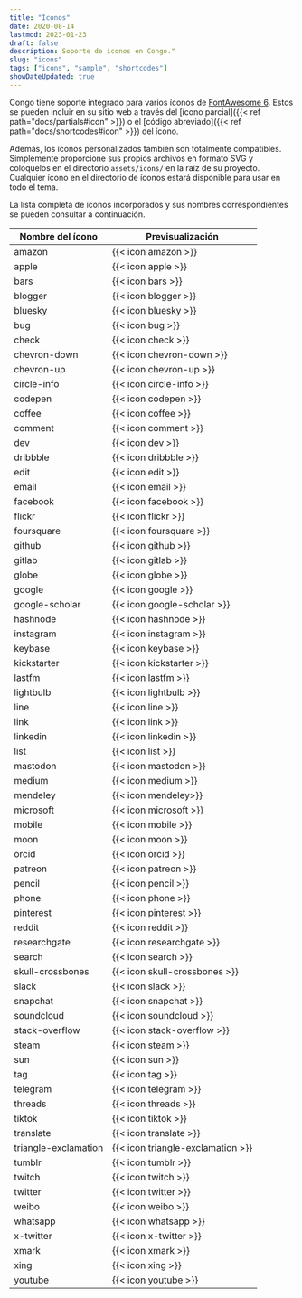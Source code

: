 ```yaml
---
title: "Iconos"
date: 2020-08-14
lastmod: 2023-01-23
draft: false
description: Soporte de iconos en Congo."
slug: "icons"
tags: ["icons", "sample", "shortcodes"]
showDateUpdated: true
---
```


Congo tiene soporte integrado para varios íconos de [FontAwesome 6](https://fontawesome.com/icons). Estos se pueden incluir en su sitio web a través del [ícono parcial]({{< ref path="docs/partials#icon" >}}) o el [código abreviado]({{< ref path="docs/shortcodes#icon" >}}) del ícono.

Además, los íconos personalizados también son totalmente compatibles. Simplemente proporcione sus propios archivos en formato SVG y coloquelos en el directorio `assets/icons/` en la raíz de su proyecto. Cualquier ícono en el directorio de íconos estará disponible para usar en todo el tema.

La lista completa de íconos incorporados y sus nombres correspondientes se pueden consultar a continuación.

| Nombre del ícono     | Previsualización                  |
| -------------------- | --------------------------------- |
| amazon               | {{< icon amazon >}}               |
| apple                | {{< icon apple >}}                |
| bars                 | {{< icon bars >}}                 |
| blogger              | {{< icon blogger >}}              |
| bluesky              | {{< icon bluesky >}}              |
| bug                  | {{< icon bug >}}                  |
| check                | {{< icon check >}}                |
| chevron-down         | {{< icon chevron-down >}}         |
| chevron-up           | {{< icon chevron-up >}}           |
| circle-info          | {{< icon circle-info >}}          |
| codepen              | {{< icon codepen >}}              |
| coffee               | {{< icon coffee >}}               |
| comment              | {{< icon comment >}}              |
| dev                  | {{< icon dev >}}                  |
| dribbble             | {{< icon dribbble >}}             |
| edit                 | {{< icon edit >}}                 |
| email                | {{< icon email >}}                |
| facebook             | {{< icon facebook >}}             |
| flickr               | {{< icon flickr >}}               |
| foursquare           | {{< icon foursquare >}}           |
| github               | {{< icon github >}}               |
| gitlab               | {{< icon gitlab >}}               |
| globe                | {{< icon globe >}}                |
| google               | {{< icon google >}}               |
| google-scholar       | {{< icon google-scholar >}}       |
| hashnode             | {{< icon hashnode >}}             |
| instagram            | {{< icon instagram >}}            |
| keybase              | {{< icon keybase >}}              |
| kickstarter          | {{< icon kickstarter >}}          |
| lastfm               | {{< icon lastfm >}}               |
| lightbulb            | {{< icon lightbulb >}}            |
| line                 | {{< icon line >}}                 |
| link                 | {{< icon link >}}                 |
| linkedin             | {{< icon linkedin >}}             |
| list                 | {{< icon list >}}                 |
| mastodon             | {{< icon mastodon >}}             |
| medium               | {{< icon medium >}}               |
| mendeley             | {{< icon mendeley>}}              |
| microsoft            | {{< icon microsoft >}}            |
| mobile               | {{< icon mobile >}}               |
| moon                 | {{< icon moon >}}                 |
| orcid                | {{< icon orcid >}}                |
| patreon              | {{< icon patreon >}}              |
| pencil               | {{< icon pencil >}}               |
| phone                | {{< icon phone >}}                |
| pinterest            | {{< icon pinterest >}}            |
| reddit               | {{< icon reddit >}}               |
| researchgate         | {{< icon researchgate >}}         |
| search               | {{< icon search >}}               |
| skull-crossbones     | {{< icon skull-crossbones >}}     |
| slack                | {{< icon slack >}}                |
| snapchat             | {{< icon snapchat >}}             |
| soundcloud           | {{< icon soundcloud >}}           |
| stack-overflow       | {{< icon stack-overflow >}}       |
| steam                | {{< icon steam >}}                |
| sun                  | {{< icon sun >}}                  |
| tag                  | {{< icon tag >}}                  |
| telegram             | {{< icon telegram >}}             |
| threads              | {{< icon threads >}}              |
| tiktok               | {{< icon tiktok >}}               |
| translate            | {{< icon translate >}}            |
| triangle-exclamation | {{< icon triangle-exclamation >}} |
| tumblr               | {{< icon tumblr >}}               |
| twitch               | {{< icon twitch >}}               |
| twitter              | {{< icon twitter >}}              |
| weibo                | {{< icon weibo >}}                |
| whatsapp             | {{< icon whatsapp >}}             |
| x-twitter            | {{< icon x-twitter >}}            |
| xmark                | {{< icon xmark >}}                |
| xing                 | {{< icon xing >}}                 |
| youtube              | {{< icon youtube >}}              |
